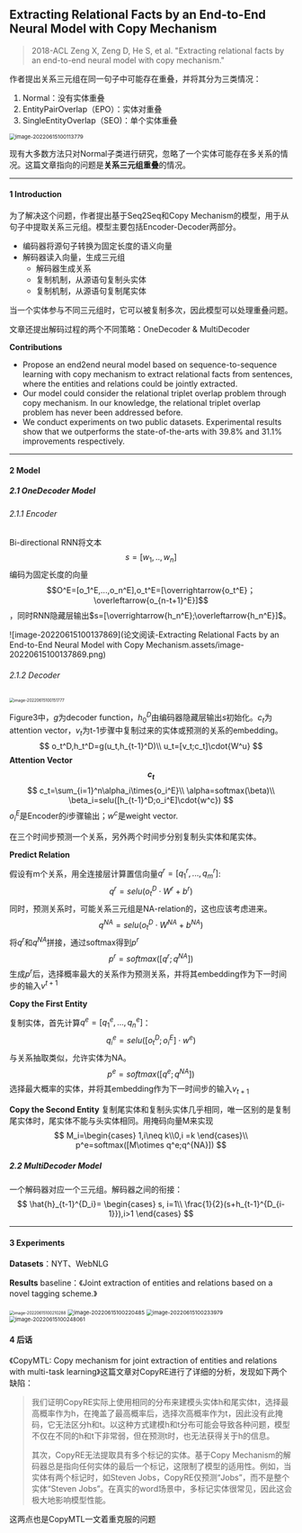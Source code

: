 ## Extracting Relational Facts by an End-to-End Neural Model with Copy Mechanism

>  2018-ACL
>  Zeng X, Zeng D, He S, et al. 
>  "Extracting relational facts by an end-to-end neural model with copy mechanism." 

作者提出关系三元组在同一句子中可能存在重叠，并将其分为三类情况：

1. Normal：没有实体重叠
2. EntityPairOverlap（EPO）：实体对重叠
3. SingleEntityOverlap（SEO)：单个实体重叠

<img src="论文阅读-Extracting Relational Facts by an End-to-End Neural Model with Copy Mechanism.assets/image-20220615100113779.png" alt="image-20220615100113779" style="zoom:67%;" />

现有大多数方法只对Normal子类进行研究，忽略了一个实体可能存在多关系的情况。这篇文章指向的问题是**关系三元组重叠**的情况。

---

#### 1  Introduction

为了解决这个问题，作者提出基于Seq2Seq和Copy Mechanism的模型，用于从句子中提取关系三元组。模型主要包括Encoder-Decoder两部分。

- 编码器将源句子转换为固定长度的语义向量
- 解码器读入向量，生成三元组
  - 解码器生成关系
  - 复制机制，从源语句复制头实体
  - 复制机制，从源语句复制尾实体

当一个实体参与不同三元组时，它可以被复制多次，因此模型可以处理重叠问题。

文章还提出解码过程的两个不同策略：OneDecoder & MultiDecoder

**Contributions**

- Propose an end2end neural model based on sequence-to-sequence learning with copy mechanism to extract relational facts from sentences, where the entities and relations could be jointly extracted.
- Our model could consider the relational triplet overlap problem through copy mechanism. In our knowledge, the relational triplet overlap problem has never been addressed before.
- We conduct experiments on two public datasets. Experimental results show that we outperforms the state-of-the-arts with 39.8% and 31.1% improvements respectively.

---

#### 2 Model

##### 2.1 OneDecoder Model

###### 2.1.1 Encoder

Bi-directional RNN将文本$$s=[w_1,..,w_n]$$编码为固定长度的向量$$O^E=[o_1^E,...,o_n^E],o_t^E=[\overrightarrow{o_t^E}；\overleftarrow{o_{n-t+1}^E}]$$，同时RNN隐藏层输出$s=[\overrightarrow{h_n^E};\overleftarrow{h_n^E}]$。

![image-20220615100137869](论文阅读-Extracting Relational Facts by an End-to-End Neural Model with Copy Mechanism.assets/image-20220615100137869.png)

###### 2.1.2 Decoder

<img src="论文阅读-Extracting Relational Facts by an End-to-End Neural Model with Copy Mechanism.assets/image-20220615100151777.png" alt="image-20220615100151777" style="zoom: 50%;" />

Figure3中，$g$为decoder function，$h_0^D$由编码器隐藏层输出$s$初始化。$c_t$为attention vector，$v_t$为t-1步骤中复制过来的实体或预测的关系的embedding。
$$
o_t^D,h_t^D=g(u_t,h_{t-1}^D)\\
u_t=[v_t;c_t]\cdot{W^u}
$$
**Attention Vector $$c_t$$**
$$
c_t=\sum_{i=1}^n\alpha_i\times{o_i^E}\\
\alpha=softmax(\beta)\\
\beta_i=selu([h_{t-1}^D;o_i^E]\cdot{w^c})
$$
$o_i^E$是Encoder的$i$步骤输出；$w^c$是weight vector.

在三个时间步预测一个关系，另外两个时间步分别复制头实体和尾实体。

**Predict Relation**

假设有m个关系，用全连接层计算置信向量$q^r=[q_1^r,...,q_m^r]$:
$$
q^r=selu(o_t^D\cdot{W^r}+b^r)
$$
同时，预测关系时，可能关系三元组是NA-relation的，这也应该考虑进来。
$$
q^{NA}=selu(o_t^D\cdot{W^{NA}}+b^{NA})
$$
将$q^r$和$q^{NA}$拼接，通过softmax得到$p^r$
$$
p^r=softmax([q^r;q^{NA}])
$$
生成$p^r$后，选择概率最大的关系作为预测关系，并将其embedding作为下一时间步的输入$v^{t+1}$

**Copy the First Entity**

复制实体，首先计算$q^e=[q_1^e,...,q_n^e]$：
$$
q_i^e=selu([o_t^D;o_i^E]\cdot{w^e})
$$
与关系抽取类似，允许实体为NA。
$$
p^e=softmax([q^e;q^{NA}])
$$
选择最大概率的实体，并将其embedding作为下一时间步的输入$v_{t+1}$

**Copy the Second Entity**
复制尾实体和复制头实体几乎相同，唯一区别的是复制尾实体时，尾实体不能与头实体相同。用掩码向量M来实现
$$
M_i=\begin{cases} 1,i\neq k\\0,i =k \end{cases}\\
p^e=softmax([M\otimes q^e;q^{NA}])
$$

##### 2.2 MultiDecoder Model

一个解码器对应一个三元组。解码器之间的衔接：
$$
\hat{h}_{t-1}^{D_i}= \begin{cases} s, i=1\\ \frac{1}{2}(s+h_{t-1}^{D_{i-1}}),i>1 \end{cases}
$$

---

#### 3 Experiments

**Datasets**：NYT、WebNLG

**Results** 
baseline：《Joint extraction of entities and relations based on a novel tagging scheme.》

<img src="论文阅读-Extracting Relational Facts by an End-to-End Neural Model with Copy Mechanism.assets/image-20220615100210288.png" alt="image-20220615100210288" style="zoom:50%;" />

<img src="论文阅读-Extracting Relational Facts by an End-to-End Neural Model with Copy Mechanism.assets/image-20220615100220485.png" alt="image-20220615100220485" style="zoom:67%;" />

<img src="论文阅读-Extracting Relational Facts by an End-to-End Neural Model with Copy Mechanism.assets/image-20220615100233979.png" alt="image-20220615100233979" style="zoom:67%;" />

<img src="论文阅读-Extracting Relational Facts by an End-to-End Neural Model with Copy Mechanism.assets/image-20220615100248061.png" alt="image-20220615100248061" style="zoom:67%;" />



#### 4 后话

《CopyMTL: Copy mechanism for joint extraction of entities and relations with multi-task learning》这篇文章对CopyRE进行了详细的分析，发现如下两个缺陷：

> 我们证明CopyRE实际上使用相同的分布来建模头实体h和尾实体t，选择最高概率作为h，在掩盖了最高概率后，选择次高概率作为t，因此没有此掩码，它无法区分h和t。以这种方式建模h和t分布可能会导致各种问题，模型不仅在不同的h和t下非常弱，但在预测t时，也无法获得关于h的信息。 
>
> 其次，CopyRE无法提取具有多个标记的实体。基于Copy Mechanism的解码器总是指向任何实体的最后一个标记，这限制了模型的适用性。例如，当实体有两个标记时，如Steven Jobs，CopyRE仅预测“Jobs”，而不是整个实体“Steven  Jobs”。在真实的word场景中，多标记实体很常见，因此这会极大地影响模型性能。

这两点也是CopyMTL一文着重克服的问题

